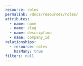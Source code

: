 ```yaml
---
resource: roles
permalink: /docs/resources/roles/
attributes:
  - name: name
  - name: slug
  - name: description
  - name: company_id
relationships:
  - resource: roles
    hasMany: true
filters: null
---
```

